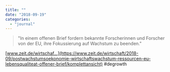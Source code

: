 ```yaml
---
title: ""
date: "2018-09-19"
categories: 
  - "journal"
---
```


> "In einem offenen Brief fordern bekannte Forscherinnen und Forscher von der EU, ihre Fokussierung auf Wachstum zu beenden."

[www.zeit.de/wirtschaf...](https://www.zeit.de/wirtschaft/2018-09/postwachstumsoekonomie-wirtschaftswachstum-ressourcen-eu-lebensqualiteat-offener-brief/komplettansicht) #degrowth
